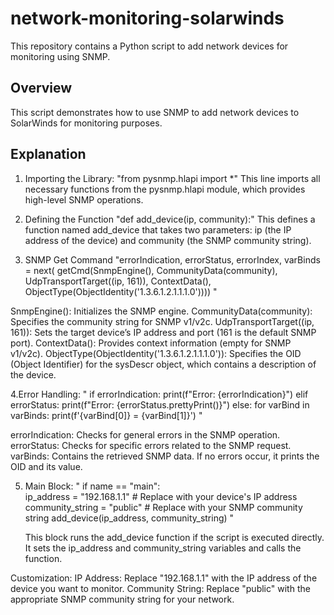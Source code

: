 # network-monitoring-solarwinds
This repository contains a Python script to add network devices for monitoring using SNMP.

## Overview
This script demonstrates how to use SNMP to add network devices to SolarWinds for monitoring purposes. 

## Explanation
1. Importing the Library:
"from pysnmp.hlapi import *"
This line imports all necessary functions from the pysnmp.hlapi module, which provides high-level SNMP operations.

2. Defining the Function
"def add_device(ip, community):"
This defines a function named add_device that takes two parameters: ip (the IP address of the device) and community (the SNMP community string).

3. SNMP Get Command
"errorIndication, errorStatus, errorIndex, varBinds = next(
    getCmd(SnmpEngine(),
           CommunityData(community),
           UdpTransportTarget((ip, 161)),
           ContextData(),
           ObjectType(ObjectIdentity('1.3.6.1.2.1.1.1.0')))) "

SnmpEngine(): Initializes the SNMP engine.
CommunityData(community): Specifies the community string for SNMP v1/v2c.
UdpTransportTarget((ip, 161)): Sets the target device’s IP address and port (161 is the default SNMP port).
ContextData(): Provides context information (empty for SNMP v1/v2c).
ObjectType(ObjectIdentity('1.3.6.1.2.1.1.1.0')): Specifies the OID (Object Identifier) for the sysDescr object, which contains a description of the device.

4.Error Handling:
" if errorIndication:
    print(f"Error: {errorIndication}")
elif errorStatus:
    print(f"Error: {errorStatus.prettyPrint()}")
else:
    for varBind in varBinds:
        print(f'{varBind[0]} = {varBind[1]}') "
        
errorIndication: Checks for general errors in the SNMP operation.
errorStatus: Checks for specific errors related to the SNMP request.
varBinds: Contains the retrieved SNMP data. If no errors occur, it prints the OID and its value.

5. Main Block:
   " if name == "main":            
    ip_address = "192.168.1.1"  # Replace with your device's IP address
    community_string = "public"  # Replace with your SNMP community string
    add_device(ip_address, community_string) "

   This block runs the add_device function if the script is executed directly. It sets the ip_address and community_string variables and calls the function.

Customization: 
IP Address: Replace "192.168.1.1" with the IP address of the device you want to monitor.
Community String: Replace "public" with the appropriate SNMP community string for your network.


